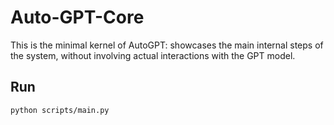 # Auto-GPT-Core

This is the minimal kernel of AutoGPT: showcases the main internal steps of the system, without involving actual interactions with the GPT model.

## Run
```
python scripts/main.py
```